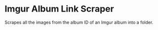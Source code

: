 # Imgur Album Link Scraper
Scrapes all the images from the album ID of an Imgur album into a folder.
